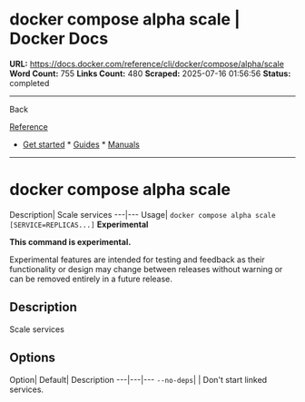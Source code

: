 # docker compose alpha scale | Docker Docs

**URL:** https://docs.docker.com/reference/cli/docker/compose/alpha/scale
**Word Count:** 755
**Links Count:** 480
**Scraped:** 2025-07-16 01:56:56
**Status:** completed

---

Back

[Reference](https://docs.docker.com/reference/)

  * [Get started](https://docs.docker.com/get-started/)   * [Guides](https://docs.docker.com/guides/)   * [Manuals](https://docs.docker.com/manuals/)

* * *

# docker compose alpha scale

Description| Scale services   ---|---   Usage| `docker compose alpha scale [SERVICE=REPLICAS...]`      **Experimental**

**This command is experimental.**

Experimental features are intended for testing and feedback as their functionality or design may change between releases without warning or can be removed entirely in a future release.

## Description

Scale services

## Options

Option| Default| Description   ---|---|---   `--no-deps`| | Don't start linked services.